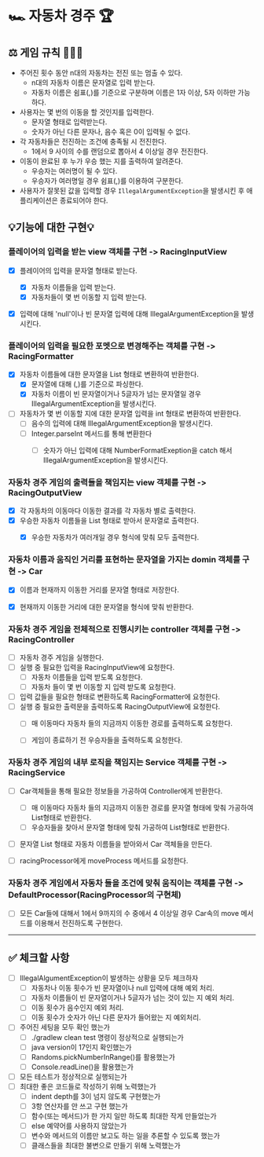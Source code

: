 # 🏎️ 자동차 경주 🏆

## ⚖️ 게임 규칙 🧑🏻‍⚖️

- 주어진 횟수 동안 n대의 자동차는 전진 또는 멈출 수 있다.
    - n대의 자동차 이름은 문자열로 입력 받는다.
    - 자동차 이름은 쉼표(,)를 기준으로 구분하며 이름은 1자 이상, 5자 이하만 가능하다.
- 사용자는 몇 번의 이동을 할 것인지를 입력한다.
    - 문자열 형태로 입력받는다.
    - 숫자가 아닌 다른 문자나, 음수 혹은 0이 입력될 수 없다.
- 각 자동차들은 전진하는 조건에 충족될 시 전진한다.
    - 1에서 9 사이의 수를 랜덤으로 뽑아서 4 이상일 경우 전진한다.
- 이동이 완료된 후 누가 우승 했는 지를 출력하여 알려준다.
    - 우승자는 여러명이 될 수 있다.
    - 우승자가 여러명일 경우 쉼표(,)를 이용하여 구분한다.
- 사용자가 잘못된 값을 입력할 경우 `IllegalArgumentException`을 발생시킨 후 애플리케이션은 종료되어야 한다.


## 💡기능에 대한 구현💡

### 플레이어의 입력을 받는 view 객체를 구현 -> RacingInputView

- [x] 플레이어의 입력을 문자열 형태로 받는다.
    - [x] 자동차 이름들을 입력 받는다.
    - [x] 자동차들이 몇 번 이동할 지 입력 받는다.
- [x] 입력에 대해 'null'이나 빈 문자열 입력에 대해 IllegalArgumentException을 발생시킨다.


### 플레이어의 입력을 필요한 포멧으로 변경해주는 객체를 구현 -> RacingFormatter

- [x] 자동차 이름들에 대한 문자열을 List 형태로 변환하여 반환한다.
    - [x] 문자열에 대해 (,)를 기준으로 파싱한다.
    - [x] 자동차 이름이 빈 문자열이거나 5글자가 넘는 문자열일 경우 IllegalArgumentException을 발생시킨다.
- [ ] 자동차가 몇 번 이동할 지에 대한 문자열 입력을 int 형태로 변환하여 반환한다.
    - [ ] 음수의 입력에 대해 IllegalArgumentException을 발생시킨다.
    - [ ] Integer.parseInt 메서드를 통해 변환한다
        - [ ] 숫자가 아닌 입력에 대해 NumberFormatExeption을 catch 해서 IllegalArgumentException을 발생시킨다.


### 자동차 경주 게임의 출력들을 책임지는 view 객체를 구현 -> RacingOutputView

- [x] 각 자동차의 이동마다 이동한 결과를 각 자동차 별로 출력한다.
- [x] 우승한 자동차 이름들을 List 형태로 받아서 문자열로 출력한다.
    - [x] 우승한 자동차가 여러개일 경우 형식에 맞춰 모두 출력한다.


### 자동차 이름과 움직인 거리를 표현하는 문자열을 가지는 domin 객체를 구현 -> Car

- [x] 이름과 현재까지 이동한 거리를 문자열 형태로 저장한다.
- [x] 현재까지 이동한 거리에 대한 문자열을 형식에 맞춰 반환한다.


### 자동차 경주 게임을 전체적으로 진행시키는 controller 객체를 구현 -> RacingController

- [ ] 자동차 경주 게임을 실행한다.
- [ ] 실행 중 필요한 입력을 RacingInputView에 요청한다.
    - [ ] 자동차 이름들을 입력 받도록 요청한다.
    - [ ] 자동차 들이 몇 번 이동할 지 입력 받도록 요청한다.
- [ ] 입력 값들을 필요한 형태로 변환하도록 RacingFormatter에 요청한다.
- [ ] 실행 중 필요한 출력문을 출력하도록 RacingOutputView에 요청한다.
    - [ ] 매 이동마다 자동차 들의 지금까지 이동한 경로를 출력하도록 요청한다.
    - [ ] 게임이 종료하기 전 우승자들을 출력하도록 요청한다.


### 자동차 경주 게임의 내부 로직을 책임지는 Service 객체를 구현 -> RacingService

- [ ] Car객체들을 통해 필요한 정보들을 가공하여 Controller에게 반환한다.
    - [ ] 매 이동마다 자동차 들의 지금까지 이동한 경로를 문자열 형태에 맞춰 가공하여 List형태로 반환한다.
    - [ ] 우승자들을 찾아서 문자열 형태에 맞춰 가공하여 List형태로 반환한다.
- [ ] 문자열 List 형태로 자동차 이름들을 받아와서 Car 객체들을 만든다.
- [ ] racingProcessor에게 moveProcess 메서드를 요청한다.


### 자동차 경주 게임에서 자동차 들을 조건에 맞춰 움직이는 객체를 구현 -> DefaultProcessor(RacingProcessor의 구현체)

- [ ] 모든 Car들에 대해서 1에서 9까지의 수 중에서 4 이상일 경우 Car속의 move 메서드를 이용해서 전진하도록 구현한다.


---------------------------------------------

## ✅ 체크할 사항

- [ ] IllegalAlgumentException이 발생하는 상황을 모두 체크하자
    - [ ] 자동차나 이동 횟수가 빈 문자열이나 null 입력에 대해 예외 처리.
    - [ ] 자동차 이름들이 빈 문자열이거나 5글자가 넘는 것이 있는 지 예외 처리.
    - [ ] 이동 횟수가 음수인지 예외 처리.
    - [ ] 이동 횟수가 숫자가 아닌 다른 문자가 들어왔는 지 예외처리.
- [ ] 주어진 세팅을 모두 확인 했는가
    - [ ] ./gradlew clean test 명령이 정상적으로 실행되는가
    - [ ] java version이 17인지 확인했는가
    - [ ] Randoms.pickNumberInRange()를 활용했는가
    - [ ] Console.readLine()을 활용했는가
- [ ] 모든 테스트가 정상적으로 실행되는가
- [ ] 최대한 좋은 코드들로 작성하기 위해 노력했는가
    - [ ] indent depth를 3이 넘지 않도록 구현했는가
    - [ ] 3항 연산자를 안 쓰고 구현 했는가
    - [ ] 함수(또는 메서드)가 한 가지 일만 하도록 최대한 작게 만들었는가
    - [ ] else 예약어를 사용하지 않았는가
    - [ ] 변수와 메서드의 이름만 보고도 하는 일을 추론할 수 있도록 했는가
    - [ ] 클래스들을 최대한 불변으로 만들기 위해 노력했는가